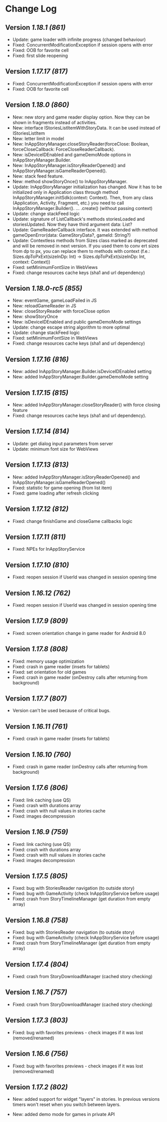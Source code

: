 Change Log
==========

Version *1.18.1 (861)*
----------------------------

* Update: game loader with infinite progress (changed behaviour)
* Fixed: ConcurrentModificationException if session opens with error
* Fixed: OOB for favorite cell
* Fixed: first slide reopening

Version *1.17.17 (817)*
----------------------------

* Fixed: ConcurrentModificationException if session opens with error
* Fixed: OOB for favorite cell

Version *1.18.0 (860)*
----------------------------

* New: new story and game reader display option. Now they can be shown in fragments instead of activities.
* New: interface IStoriesListItemWithStoryData. It can be used instead of IStoriesListItem
* New: letter limit in model
* New: InAppStoryManager.closeStoryReader(forceClose: Boolean, forceCloseCallback: ForceCloseReaderCallback).
* New: isDeviceIDEnabled and gameDemoMode options in InAppStoryManager.Builder.
* New: InAppStoryManager.isStoryReaderOpened() and InAppStoryManager.isGameReaderOpened().
* New: stack feed feature.
* New: method showStoryOnce() to InAppStoryManager.
* Update: InAppStoryManager initialization has changed. Now it has to be initialized only in Application class through method InAppStoryManager.initSdk(context: Context). Then, from any class (Application, Activity, Fragment, etc.) you need to call InAppStoryManager.Builder(). ... .create() (without passing context)
* Update: change stackFeed logic
* Update: signature of ListCallback's methods storiesLoaded and storiesUpdated. Now they have third argument data: List<StoryData>?
* Update: GameReaderCallback interface. It was extended with method gameOpenError(data: GameStoryData?, gameId: String?)
* Update: Contextless methods from Sizes class marked as deprecated and will be removed in next version. If you used them to conv ert sizes from dp to px, you can replace them to methods with context (f.e.: Sizes.dpToPxExt(sizeInDp: Int) -> Sizes.dpToPxExt(sizeInDp: Int, context: Context))
* Fixed: setMinimumFontSize in WebViews
* Fixed: change resources cache keys (sha1 and url dependency)


Version *1.18.0-rc5 (855)*
----------------------------

* New: eventGame, gameLoadFailed in JS
* New: reloadGameReader in JS
* New: closeStoryReader with forceClose option
* New: showStoryOnce
* New: isDeviceIDEnabled and public gameDemoMode settings
* Update: change escape string algorithm to more optimal
* Update: change stackFeed logic
* Fixed: setMinimumFontSize in WebViews
* Fixed: change resources cache keys (sha1 and url dependency)

Version *1.17.16 (816)*
----------------------------

* New: added InAppStoryManager.Builder.isDeviceIDEnabled setting
* New: added InAppStoryManager.Builder.gameDemoMode setting

Version *1.17.15 (815)*
----------------------------

* New: added InAppStoryManager.closeStoryReader() with force closing feature
* Fixed: change resources cache keys (sha1 and url dependency). 

Version *1.17.14 (814)*
----------------------------

* Update: get dialog input parameters from server
* Update: minimum font size for WebViews

Version *1.17.13 (813)*
----------------------------

* New: added InAppStoryManager.isStoryReaderOpened() and InAppStoryManager.isGameReaderOpened()
* Fixed: statistic for game opening (from list item)
* Fixed: game loading after refresh clicking
  
Version *1.17.12 (812)*
----------------------------

* Fixed: change finishGame and closeGame callbacks logic

Version *1.17.11 (811)*
----------------------------

* Fixed: NPEs for InAppStoryService
  
Version *1.17.10 (810)*
----------------------------

* Fixed: reopen session if UserId was changed in session opening time

Version *1.16.12 (762)*
----------------------------

* Fixed: reopen session if UserId was changed in session opening time

Version *1.17.9 (809)*
----------------------------

* Fixed: screen orientation change in game reader for Android 8.0

Version *1.17.8 (808)*
----------------------------

* Fixed: memory usage optimization
* Fixed: crash in game reader (insets for tablets)
* Fixed: set orientation for old games
* Fixed: crash in game reader (onDestroy calls after returning from background)

Version *1.17.7 (807)*
----------------------------
* Version can't be used because of critical bugs.

Version *1.16.11 (761)*
----------------------------

* Fixed: crash in game reader (insets for tablets)

Version *1.16.10 (760)*
----------------------------

* Fixed: crash in game reader (onDestroy calls after returning from background)

Version *1.17.6 (806)*
----------------------------

* Fixed: link caching (use QS)
* Fixed: crash with durations array
* Fixed: crash with null values in stories cache
* Fixed: images decompression

  
Version *1.16.9 (759)*
----------------------------

* Fixed: link caching (use QS)
* Fixed: crash with durations array
* Fixed: crash with null values in stories cache
* Fixed: images decompression

Version *1.17.5 (805)*
----------------------------

* Fixed: bug with StoriesReader navigation (to outside story)
* Fixed: bug with GameActivity (check InAppStoryService before usage)
* Fixed: crash from StoryTimelineManager (get duration from empty array)


Version *1.16.8 (758)*
----------------------------

* Fixed: bug with StoriesReader navigation (to outside story)
* Fixed: bug with GameActivity (check InAppStoryService before usage)
* Fixed: crash from StoryTimelineManager (get duration from empty array)


Version *1.17.4 (804)*
----------------------------

* Fixed: crash from StoryDownloadManager (cached story checking)


Version *1.16.7 (757)*
----------------------------

* Fixed: crash from StoryDownloadManager (cached story checking)


Version *1.17.3 (803)*
----------------------------

* Fixed: bug with favorites previews - check images if it was lost (removed/renamed)


Version *1.16.6 (756)*
----------------------------

* Fixed: bug with favorites previews - check images if it was lost (removed/renamed)


Version *1.17.2 (802)*
----------------------------

* New: added support for widget "layers" in stories.
  In previous versions timers won't reset when you switch between layers.

* New: added demo mode for games in private API
